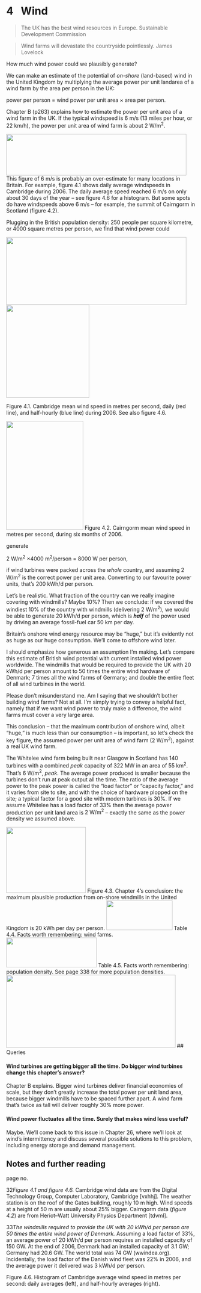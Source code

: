 # 4   Wind

> The UK has the best wind resources in Europe. Sustainable Development Commission

> Wind farms will devastate the countryside pointlessly. James Lovelock

How much wind power could we plausibly generate?

We can make an estimate of the potential of *on-shore* (land-based) wind in the United Kingdom by multiplying the average power per unit landarea of a wind farm by the area per person in the UK:

power per person = <span class="green">wind power per unit area</span> × area per person.

Chapter B (p263) explains how to estimate the power per unit area of a wind farm in the UK. If the typical windspeed is 6 m/s (13 miles per hour, or 22 km/h), the power per unit area of wind farm is about <span class="green">2 W/m<sup>2</sup></span>.

<img src="figure25.png" width="480" height="110" />
This figure of 6 m/s is probably an over-estimate for many locations in Britain. For example, figure 4.1 shows daily average windspeeds in Cambridge during 2006. The daily average speed reached 6 m/s on only about 30 days of the year – see figure 4.6 for a histogram. But some spots do have windspeeds above 6 m/s – for example, the summit of Cairngorm in Scotland (figure 4.2).

Plugging in the British population density: 250 people per square kilometre, or 4000 square metres per person, we find that wind power could

<img src="figure26.png" width="480" height="180" />
<img src="figure333.png" width="221" height="247" />

<span class="figurenumber">Figure 4.1.</span> Cambridge mean wind speed in metres per second, daily (red line), and half-hourly (blue line) during 2006. See also figure 4.6.

<img src="figure400.png" width="205" height="289" />
<span class="figurenumber">Figure 4.2.</span> Cairngorm mean wind speed in metres per second, during six months of 2006.

generate

2 W/m<sup>2</sup> ×4000 m<sup>2</sup>/person = 8000 W per person,

if wind turbines were packed across the *whole* country, and assuming 2 W/m<sup>2</sup> is the correct power per unit area. Converting to our favourite power units, that’s 200 kWh/d per person.

Let’s be realistic. What fraction of the country can we really imagine covering with windmills? Maybe 10%? Then we conclude: if we covered the windiest 10% of the country with windmills (delivering 2 W/m<sup>2</sup>), we would be able to generate <span class="green">20 kWh/d per person</span>, which is ***half*** of the power used by driving an average fossil-fuel car 50 km per day.

Britain’s onshore wind energy resource may be “huge,” but it’s evidently not as huge as our huge consumption. We’ll come to offshore wind later.

I should emphasize how generous an assumption I’m making. Let’s compare this estimate of British wind potential with current installed wind power worldwide. The windmills that would be required to provide the UK with 20 kWh/d per person amount to 50 times the entire wind hardware of Denmark; 7 times all the wind farms of Germany; and double the entire fleet of all wind turbines in the world.

Please don’t misunderstand me. Am I saying that we shouldn’t bother building wind farms? Not at all. I’m simply trying to convey a helpful fact, namely that if we want wind power to truly make a difference, the wind farms must cover a very large area.

This conclusion – that the maximum contribution of onshore wind, albeit “huge,” is much less than our consumption – is important, so let’s check the key figure, the assumed power per unit area of wind farm (2 W/m<sup>2</sup>), against a real UK wind farm.

The Whitelee wind farm being built near Glasgow in Scotland has 140 turbines with a combined *peak* capacity of 322 MW in an area of 55 km<sup>2</sup>. That’s 6 W/m<sup>2</sup>, *peak*. The average power produced is smaller because the turbines don’t run at peak output all the time. The ratio of the average power to the peak power is called the “load factor” or “capacity factor,” and it varies from site to site, and with the choice of hardware plopped on the site; a typical factor for a good site with modern turbines is 30%. If we assume Whitelee has a load factor of 33% then the average power production per unit land area is <span class="green">2 W/m<sup>2</sup></span> – exactly the same as the power density we assumed above.

<img src="figure27.png" width="212" height="175" />
<span class="figurenumber">Figure 4.3.</span> Chapter 4’s conclusion: the maximum plausible production from on-shore windmills in the United Kingdom is 20 kWh per day per person.

<img src="figure401.png" width="176" height="79" />
<span class="figurenumber">Table 4.4.</span> Facts worth remembering: wind farms.

<img src="figure402.png" width="241" height="79" />
<span class="figurenumber">Table 4.5.</span> Facts worth remembering: population density. See page 338 for more population densities.

<img src="figure28.png" width="451" height="194" />
## Queries

#### Wind turbines are getting bigger all the time. Do bigger wind turbines change this chapter’s answer?

Chapter B explains. Bigger wind turbines deliver financial economies of scale, but they don’t greatly increase the total power per unit land area, because bigger windmills have to be spaced further apart. A wind farm that’s twice as tall will deliver roughly 30% more power.

#### Wind power fluctuates all the time. Surely that makes wind less useful?

Maybe. We’ll come back to this issue in Chapter 26, where we’ll look at wind’s intermittency and discuss several possible solutions to this problem, including energy storage and demand management.

## Notes and further reading

page no.

<span class="mark">32</span>*Figure 4.1 and figure 4.6.* Cambridge wind data are from the Digital Technology Group, Computer Laboratory, Cambridge \[<span class="tinylink">vxhhj</span>\]. The weather station is on the roof of the Gates building, roughly 10 m high. Wind speeds at a height of 50 m are usually about 25% bigger. Cairngorm data (*figure 4.2*) are from Heriot–Watt University Physics Department \[<span class="tinylink">tdvml</span>\].

<span class="mark">33</span>*The windmills required to provide the UK with 20 kWh/d per person are 50 times the entire wind power of Denmark.* Assuming a load factor of 33%, an average power of 20 kWh/d per person requires an installed capacity of 150 GW. At the end of 2006, Denmark had an installed capacity of 3.1 GW; Germany had 20.6 GW. The world total was 74 GW (<span class="websitetitle">wwindea.org</span>). Incidentally, the load factor of the Danish wind fleet was 22% in 2006, and the average power it delivered was 3 kWh/d per person.

<span class="figurenumber">Figure 4.6.</span> Histogram of Cambridge average wind speed in metres per second: daily averages (left), and half-hourly averages (right).
